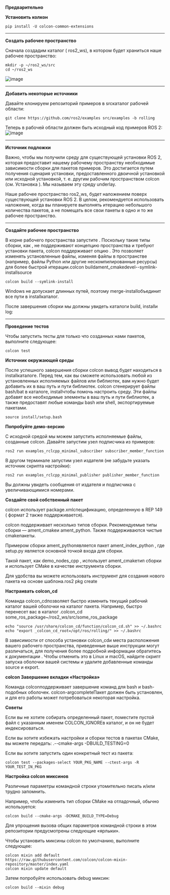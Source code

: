 **Предварительно**

**Установить колкон**

```
pip install -U colcon-common-extensions
```
---

**Создать рабочее пространство**

Сначала создадим каталог ( ros2_ws), в котором будет храниться наше рабочее пространство:

```
mkdir -p ~/ros2_ws/src
cd ~/ros2_ws
```
![image](https://github.com/user-attachments/assets/e97d11f5-64d9-4056-a74d-f64fcc94c001)

---

**Добавить некоторые источники**

Давайте клонируем репозиторий примеров в srcкаталог рабочей области:
```
git clone https://github.com/ros2/examples src/examples -b rolling
```
Теперь в рабочей области должен быть исходный код примеров ROS 2:
![image](https://github.com/user-attachments/assets/1a48127d-18d0-4e08-8fe3-c52f0afb0927)

---

**Источник подложки**

Важно, чтобы мы получили среду для существующей установки ROS 2, которая предоставит нашему рабочему пространству необходимые зависимости сборки для пакетов примеров. Это достигается путем получения сценария установки, предоставленного двоичной установкой или исходной установкой, т. е. другим рабочим пространством colcon (см. Установка ). Мы называем эту среду underlay.

Наше рабочее пространство ros2_ws, будет наложением поверх существующей установки ROS 2. В целом, рекомендуется использовать наложение, когда вы планируете выполнять итерацию небольшого количества пакетов, а не помещать все свои пакеты в одно и то же рабочее пространство.

---

**Создайте рабочее пространство**

В корне рабочего пространства запустите . Поскольку такие типы сборки, как , не поддерживают концепцию пространства и требуют установки пакета, colcon поддерживает опцию . Это позволяет изменять установленные файлы, изменяя файлы в пространстве (например, файлы Python или другие нескомпилированные ресурсы) для более быстрой итерации.colcon buildament_cmakedevel--symlink-installsource

```
colcon build --symlink-install
```

Windows не допускает длинных путей, поэтому merge-installобъединит все пути в installкаталог.

После завершения сборки мы должны увидеть каталоги build, installи log:

---

**Проведение тестов**

Чтобы запустить тесты для только что созданных нами пакетов, выполните следующее:
```
colcon test
```

**Источник окружающей среды**

После успешного завершения сборки colcon вывод будет находиться в installкаталоге. Перед тем, как вы сможете использовать любой из установленных исполняемых файлов или библиотек, вам нужно будет добавить их в ваш путь и пути библиотек. colcon сгенерирует файлы bash/bat в каталоге, installчтобы помочь настроить среду. Эти файлы добавят все необходимые элементы в ваш путь и пути библиотек, а также предоставят любые команды bash или shell, экспортируемые пакетами.

```
source install/setup.bash
```

**Попробуйте демо-версию**

С исходной средой мы можем запустить исполняемые файлы, созданные colcon. Давайте запустим узел подписчика из примеров:

```
ros2 run examples_rclcpp_minimal_subscriber subscriber_member_function
```

В другом терминале запустим узел издателя (не забудьте указать источник скрипта настройки):

```
ros2 run examples_rclcpp_minimal_publisher publisher_member_function
```

Вы должны увидеть сообщения от издателя и подписчика с увеличивающимися номерами.

**Создайте свой собственный пакет**

colcon использует package.xmlспецификацию, определенную в REP 149 ( формат 2 также поддерживается).

colcon поддерживает несколько типов сборки. Рекомендуемые типы сборки — ament_cmakeи ament_python. Также поддерживаются чистые cmakeпакеты.

Примером сборки ament_pythonявляется пакет ament_index_python , где setup.py является основной точкой входа для сборки.

Такой пакет, как demo_nodes_cpp , использует ament_cmakeтип сборки и использует CMake в качестве инструмента сборки.

Для удобства вы можете использовать инструмент для создания нового пакета на основе шаблона.ros2 pkg create

**Настраивать colcon_cd**

Команда colcon_cdпозволяет быстро изменить текущий рабочий каталог вашей оболочки на каталог пакета. Например, быстро перенесет вас в каталог .colcon_cd some_ros_package~/ros2_ws/src/some_ros_package

```
echo "source /usr/share/colcon_cd/function/colcon_cd.sh" >> ~/.bashrc
echo "export _colcon_cd_root=/opt/ros/rolling/" >> ~/.bashrc
```

В зависимости от способа установки colcon_cdи места расположения вашего рабочего пространства, приведенные выше инструкции могут различаться, для получения более подробной информации обратитесь к документации . Чтобы отменить это в Linux и macOS, найдите скрипт запуска оболочки вашей системы и удалите добавленные команды source и export.

**colcon Завершение вкладки «Настройка»**

Команда colconподдерживает завершение команд для bash и bash-подобных оболочек. colcon-argcompleteПакет должен быть установлен, и для его работы может потребоваться некоторая настройка.

**Советы**

Если вы не хотите собирать определенный пакет, поместите пустой файл с указанным именем COLCON_IGNOREв каталог, и он не будет индексироваться.

Если вы хотите избежать настройки и сборки тестов в пакетах CMake, вы можете передать: .--cmake-args -DBUILD_TESTING=0

Если вы хотите запустить один конкретный тест из пакета:

```
colcon test --packages-select YOUR_PKG_NAME --ctest-args -R YOUR_TEST_IN_PKG
```

**Настройка colcon миксинов**

Различные параметры командной строки утомительно писать и/или трудно запомнить.

Например, чтобы изменить тип сборки CMake на отладочный, обычно используется:

```
colcon build --cmake-args -DCMAKE_BUILD_TYPE=Debug
```

Для упрощения вызова общих параметров командной строки в этом репозитории предусмотрены следующие «ярлыки».

Чтобы установить миксины colcon по умолчанию, выполните следующее:

```
colcon mixin add default https://raw.githubusercontent.com/colcon/colcon-mixin-repository/master/index.yaml
colcon mixin update default
```

Затем попробуйте использовать debug миксин:
```
colcon build --mixin debug
```
